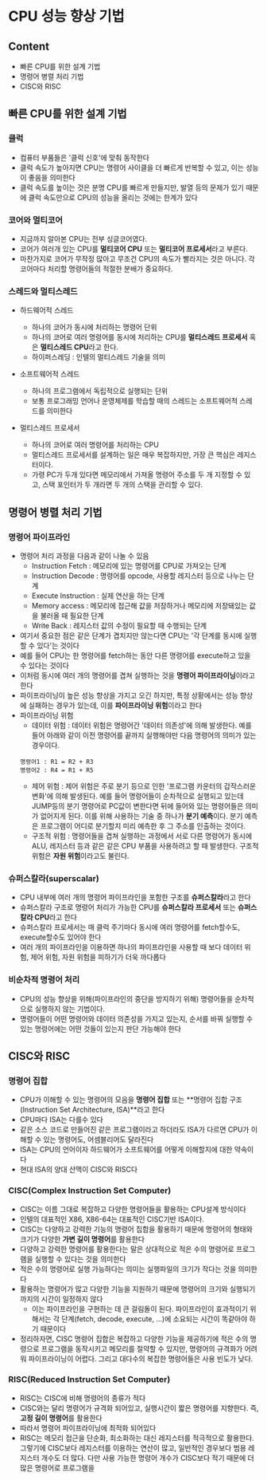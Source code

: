 # CPU 성능 향상 기법

## Content
- 빠른 CPU를 위한 설계 기법
- 명령어 병렬 처리 기법
- CISC와 RISC

## 빠른 CPU를 위한 설계 기법

### 클럭
- 컴퓨터 부품들은 '클럭 신호'에 맞춰 동작한다
- 클럭 속도가 높아지면 CPU는 명령어 사이클을 더 빠르게 반복할 수 있고, 이는 성능이 좋음을 의미한다
- 클럭 속도를 높이는 것은 분명 CPU를 빠르게 만들지만, 발열 등의 문제가 있기 때문에 클럭 속도만으로 CPU의 성능을 올리는 것에는 한계가 있다

### 코어와 멀티코어
- 지금까지 알아본 CPU는 전부 싱글코어였다.
- 코어가 여러개 있는 CPU를 **멀티코어 CPU** 또는 **멀티코어 프로세서**라고 부른다.
- 마찬가지로 코어가 무작정 많아고 무조건 CPU의 속도가 빨라지는 것은 아니다. 각 코어마다 처리할 명령어들의 적절한 분배가 중요하다.

### 스레드와 멀티스레드
- 하드웨어적 스레드
  - 하나의 코어가 동시에 처리하는 명령어 단위
  - 하나의 코어로 여러 명령어를 동시에 처리하는 CPU를 **멀티스레드 프로세서** 혹은 **멀티스레드 CPU**라고 한다.
  - 하이퍼스레딩 : 인텔의 멀티스레드 기술을 의미
  
- 소프트웨어적 스레드
  - 하나의 프로그램에서 독립적으로 실행되는 단위
  - 보통 프로그래밍 언어나 운영체제를 학습할 때의 스레드는 소프트웨어적 스레드를 의미한다

- 멀티스레드 프로세서
  - 하나의 코어로 여러 명령어를 처리하는 CPU
  - 멀티스레드 프로세서를 설계하는 일은 매우 복잡하지만, 가장 큰 핵심은 레지스터이다.
  - 가령 PC가 두개 있다면 메모리에서 가져올 명령어 주소를 두 개 지정할 수 있고, 스택 포인터가 두 개라면 두 개의 스택을 관리할 수 있다.
  
## 명령어 병렬 처리 기법

### 명령어 파이프라인
- 명령어 처리 과정을 다음과 같이 나눌 수 있음
  - Instruction Fetch : 메모리에 있는 명령어를 CPU로 가져오는 단계
  - Instruction Decode : 명령어를 opcode, 사용할 레지스터 등으로 나누는 단계
  - Execute Instruction : 실제 연산을 하는 단계
  - Memory access : 메모리에 접근해 값을 저장하거나 메모리에 저장돼있는 값을 불러올 때 필요한 단계
  - Write Back : 레지스터 값의 수정이 필요할 때 수행되는 단계
- 여기서 중요한 점은 같은 단계가 겹치지만 않는다면 CPU는 '각 단계를 동시에 실행할 수 있다'는 것이다
- 예를 들어 CPU는 한 명령어를 fetch하는 동안 다른 명령어를 execute하고 있을 수 있다는 것이다
- 이처럼 동시에 여러 개의 명령어를 겹쳐 실행하는 것을 **명령어 파이프라이닝**이라고 한다
- 파이프라이닝이 높은 성능 향상을 가지고 오긴 하지만, 특정 상황에서는 성능 향상에 실패하는 경우가 있는데, 이를 **파이프라이닝 위험**이라고 한다
- 파이프라이닝 위험
  - 데이터 위험 : 데이터 위험은 명령어간 '데이터 의존성'에 의해 발생한다. 예를 들어 아래와 같이 이전 명령어를 끝까지 실행해야만 다음 명령어의 의미가 있는 경우이다. 
  ```
  명령어1 : R1 = R2 + R3
  명령어2 : R4 = R1 + R5
  ```
  - 제어 위험 : 제어 위험은 주로 분기 등으로 인한 '프로그램 카운터의 갑작스러운 변화'에 의해 발생된다. 예를 들어 명령어들이 순차적으로 실행되고 있는데 JUMP등의 분기 명령어로 PC값이 변한다면 뒤에 들어와 있는 명령어들은 의미가 없어지게 된다. 이를 위해 사용하는 기술 중 하나가 **분기 예측**이다. 분기 예측은 프로그램이 어디로 분기할지 미리 예측한 후 그 주소를 인출하는 것이다.
  - 구조적 위험 : 명령어들을 겹쳐 실행하는 과정에서 서로 다른 명령어가 동시에 ALU, 레지스터 등과 같은 같은 CPU 부품을 사용하려고 할 때 발생한다. 구조적 위험은 **자원 위험**이라고도 불린다.
  

### 슈퍼스칼라(superscalar)
- CPU 내부에 여러 개의 명령어 파이프라인을 포함한 구조를 **슈퍼스칼라**라고 한다
- 슈퍼스칼라 구조로 명령어 처리가 가능한 CPU를 **슈퍼스칼라 프로세서** 또는 **슈퍼스칼라 CPU**라고 한다
- 슈퍼스칼라 프로세서는 매 클럭 주기마다 동시에 여러 명령어를 fetch할수도, execute할수도 있어야 한다
- 여러 개의 파이프라인을 이용하면 하나의 파이프라인을 사용할 때 보다 데이터 위험, 제어 위험, 자원 위험을 피하기가 더욱 까다롭다

### 비순차적 명령어 처리
- CPU의 성능 향상을 위해(파이프라인의 중단을 방지하기 위해) 명령어들을 순차적으로 실행하지 않는 기법이다.
- 명령어들이 어떤 명령어와 데이터 의존성을 가지고 있는지, 순서를 바꿔 실행할 수 있는 명령어에는 어떤 것들이 있는지 판단 가능해야 한다

## CISC와 RISC

### 명령어 집합
- CPU가 이해할 수 있는 명령어의 모음을 **명령어 집합** 또는 **명령어 집합 구조(Instruction Set Architecture, ISA)**라고 한다
- CPU마다 ISA는 다를수 있다
- 같은 소스 코드로 만들어진 같은 프로그램이라고 하더라도 ISA가 다르면 CPU가 이해할 수 있는 명령어도, 어셈블리어도 달라진다
- ISA는 CPU의 언어이자 하드웨어가 소프트웨어를 어떻게 이해할지에 대한 약속이다
- 현대 ISA의 양대 산맥이 CISC와 RISC다

### CISC(Complex Instruction Set Computer)
- CISC는 이름 그대로 복잡하고 다양한 명령어들을 활용하는 CPU설계 방식이다
- 인텔의 대표적인 X86, X86-64는 대표적인 CISC기반 ISA이다.
- CISC는 다양하고 강력한 기능의 명령어 집합을 활용하기 때문에 명령어의 형태와 크기가 다양한 **가변 길이 명령어**를 활용한다
- 다양하고 강력한 명령어를 활용한다는 말은 상대적으로 적은 수의 명령어로 프로그램을 실행할 수 있다는 것을 의미한다
- 적은 수의 명령어로 실행 가능하다는 의미는 실행파일의 크기가 작다는 것을 의미한다
- 활용하는 명령어가 많고 다양한 기능을 지원하기 때문에 명령어의 크기와 실행되기까지의 시간이 일정하지 않다
  - 이는 파이프라인을 구현하는 데 큰 걸림돌이 된다. 파이프라인이 효과적이기 위해서는 각 단계(fetch, decode, execute, ...)에 소요되는 시간이 똑같아야 하기 때문이다
- 정리하자면, CISC 명령어 집합은 복잡하고 다양한 기능을 제공하기에 적은 수의 명령으로 프로그램을 동작시키고 메모리를 절약할 수 있지만, 명령어의 규격화가 어려워 파이프라이닝이 어렵다. 그리고 대다수의 복잡한 명령어들은 사용 빈도가 낮다.

### RISC(Reduced Instruction Set Computer)
- RISC는 CISC에 비해 명령어의 종류가 적다
- CISC와는 달리 명령어가 규격화 되어있고, 실행시간이 짧은 명령어를 지향한다. 즉, **고정 길이 명령어**를 활용한다
- 따라서 명령어 파이프라이닝에 최적화 되어있다
- RISC는 메모리 접근을 단순화, 최소화하는 대신 레지스터를 적극적으로 활용한다. 그렇기에 CISC보다 레지스터를 이용하는 연산이 많고, 일반적인 경우보다 범용 레지스터 개수도 더 많다.
다만 사용 가능한 명령어 개수가 CISC보다 적기 때문에 더 많은 명령어로 프로그램을 
